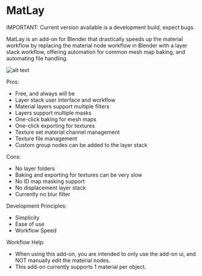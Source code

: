 # MatLay

IMPORTANT: Current version available is a development build, expect bugs.

MatLay is an add-on for Blender that drastically speeds up the material workflow by replacing the material node workflow in Blender with a layer stack workflow, offering automation for common mesh map baking, and automating file handling.

![alt text](https://raw.githubusercontent.com/LoganFairbairn/matlay/main/ExampleScreenShot.png?raw=true)

Pros:
- Free, and always will be
- Layer stack user interface and workflow
- Material layers support multiple filters
- Layers support multiple masks
- One-click baking for mesh maps
- One-click exporting for textures
- Texture set material channel management
- Texture file management
- Custom group nodes can be added to the layer stack

Cons:
- No layer folders
- Baking and exporting for textures can be very slow
- No ID map masking support
- No displacement layer stack
- Currently no blur filter

Development Principles:
- Simplicity
- Ease of use
- Workflow Speed

Workflow Help:
- When using this add-on, you are intended to only use the add-on ui, and NOT manually edit the material nodes.
- This add-on currently supports 1 material per object.